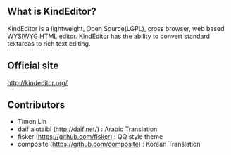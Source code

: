 ## What is KindEditor?

KindEditor is a lightweight, Open Source(LGPL), cross browser, web based WYSIWYG HTML editor. KindEditor has the ability
to convert standard textareas to rich text editing.

## Official site

http://kindeditor.org/

## Contributors

* Timon Lin
* daif alotaibi (http://daif.net/) : Arabic Translation
* fisker (https://github.com/fisker) : QQ style theme
* composite (https://github.com/composite) : Korean Translation